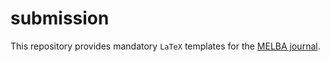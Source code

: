 # submission

This repository provides mandatory `LaTeX` templates for the [MELBA journal](http://melba-journal.org/). 
